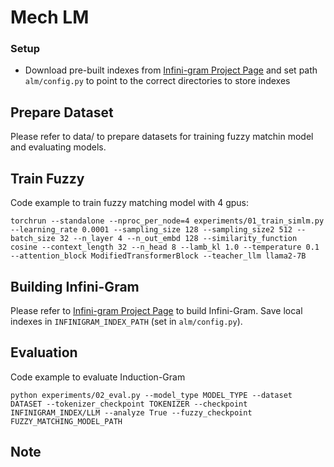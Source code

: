 # Mech LM

### Setup
- Download pre-built indexes from [Infini-gram Project Page](https://infini-gram.io/pkg_doc.html) and set path `alm/config.py` to point to the correct directories to store indexes



## Prepare Dataset
Please refer to data/ to prepare datasets for training fuzzy matchin model and evaluating models.

## Train Fuzzy
Code example to train fuzzy matching model with 4 gpus:
```
torchrun --standalone --nproc_per_node=4 experiments/01_train_simlm.py --learning_rate 0.0001 --sampling_size 128 --sampling_size2 512 --batch_size 32 --n_layer 4 --n_out_embd 128 --similarity_function cosine --context_length 32 --n_head 8 --lamb_kl 1.0 --temperature 0.1 --attention_block ModifiedTransformerBlock --teacher_llm llama2-7B
```


## Building Infini-Gram
Please refer to [Infini-gram Project Page](https://infini-gram.io/pkg_doc.html) to build Infini-Gram.
Save local indexes in `INFINIGRAM_INDEX_PATH` (set in `alm/config.py`).


## Evaluation
Code example to evaluate Induction-Gram
```
python experiments/02_eval.py --model_type MODEL_TYPE --dataset DATASET --tokenizer_checkpoint TOKENIZER --checkpoint INFINIGRAM_INDEX/LLM --analyze True --fuzzy_checkpoint FUZZY_MATCHING_MODEL_PATH
```


## Note

